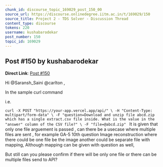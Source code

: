 ```yaml
---
chunk_id: discourse_topic_169029_post_150_00
source_url: https://discourse.onlinedegree.iitm.ac.in/t/169029/150
source_title: Project 2 - TDS Solver - Discussion Thread
content_type: discourse
tokens: 220
username: kushabarodekar
post_number: 150
topic_id: 169029
---
```


## Post #150 by kushabarodekar

**Direct Link**: [Post #150](https://discourse.onlinedegree.iitm.ac.in/t/169029/150)

Hi @Saransh_Saini @carlton ,

In the sample curl command

i.e.

`curl -X POST "https://your-app.vercel.app/api/" \
 -H "Content-Type: multipart/form-data" \
 -F "question=Download and unzip file abcd.zip which has a single extract.csv file inside. What is the value in the "answer" column of the CSV file?" \
 -F "file=@abcd.zip"
`
It is given that only one file arguement is passed , can there be a usecase where multiple files are sent , for example GA-5 10th question Image reconstruction where there could be one file be the image another could be separate file with mapping, Although mapping can be given with question as well,

But still can you please confirm if there will be only one file or there can be multiple files send to API?
